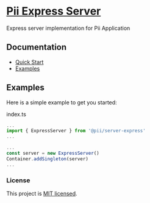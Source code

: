# [Pii Express Server](https://github.com/adrielcodeco/pii-server-express)

Express server implementation for Pii Application

## Documentation


* [Quick Start](https://github.com/adrielcodeco/pii-server-express/quick-start.html)
* [Examples](https://github.com/adrielcodeco/pii-server-express/examples.html)

## Examples

Here is a simple example to get you started:

index.ts

```ts
...
import { ExpressServer } from '@pii/server-express'
...

...
const server = new ExpressServer()
Container.addSingleton(server)
...
```

### License

This project is [MIT licensed](./LICENSE).